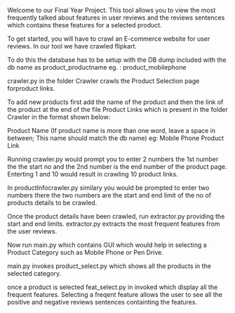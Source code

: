Welcome to our Final Year Project. This tool allows you to view the most frequently talked about features in user reviews and the reviews sentences which contains these features for a selected product. 

To get started, you will have to crawl an E-commerce website for user reviews. In our tool we have crawled flipkart. 

To do this the database has to be setup with the DB dump included with the db name as product_productname eg. : product_mobilephone

crawler.py in the folder Crawler crawls the Product Selection page forproduct links.

To add new products first add the name of the product and then the link of the product at the end of the file Product Links which is present in the folder Crawler in the format shown below:

Product Name <new line>
(If product name is more than one word, leave a space in between; This name should match the db name) eg: Mobile Phone
Product Link

Running crawler.py would prompt you to enter 2 numbers the 1st number the the start no and the 2nd number is the end number of the product page. Enterting 1 and 10 would result in crawling 10 product links.

In productInfocrawler.py similary you would be prompted to enter two numbers there the two numbers are the start and end limit of the no of products details to be crawled. 

Once the product details have been crawled, run extractor.py providing the start and end limits. 
extractor.py extracts the most frequent features from the user reviews. 

Now run main.py which contains GUI which would help in selecting a Product Category such as Mobile Phone or Pen Drive.

main.py invokes product_select.py which shows all the products in the selected category. 

once a product is selected feat_select.py in invoked which display all the frequent features. Selecting a freqent feature allows the user to see all the positive and negative reviews sentences containting the features. 
